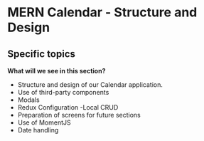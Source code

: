 # MERN Calendar - Structure and Design

## Specific topics

**What will we see in this section?**

- Structure and design of our Calendar application.
- Use of third-party components
- Modals
- Redux Configuration
-Local CRUD
- Preparation of screens for future sections
- Use of MomentJS
- Date handling

